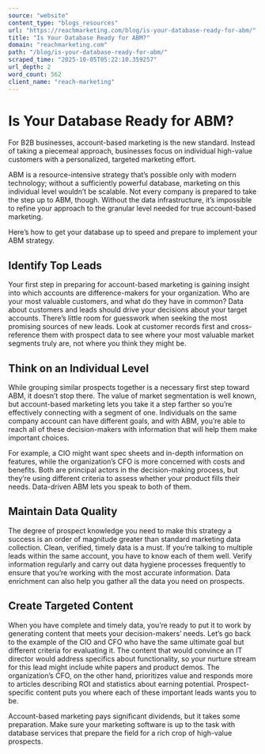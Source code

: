 ```yaml
---
source: "website"
content_type: "blogs_resources"
url: "https://reachmarketing.com/blog/is-your-database-ready-for-abm/"
title: "Is Your Database Ready for ABM?"
domain: "reachmarketing.com"
path: "/blog/is-your-database-ready-for-abm/"
scraped_time: "2025-10-05T05:22:10.359257"
url_depth: 2
word_count: 562
client_name: "reach-marketing"
---
```


# Is Your Database Ready for ABM?

For B2B businesses, account-based marketing is the new standard. Instead of taking a piecemeal approach, businesses focus on individual high-value customers with a personalized, targeted marketing effort.

ABM is a resource-intensive strategy that’s possible only with modern technology; without a sufficiently powerful database, marketing on this individual level wouldn’t be scalable. Not every company is prepared to take the step up to ABM, though. Without the data infrastructure, it’s impossible to refine your approach to the granular level needed for true account-based marketing.

Here’s how to get your database up to speed and prepare to implement your ABM strategy.

## Identify Top Leads

Your first step in preparing for account-based marketing is gaining insight into which accounts are difference-makers for your organization. Who are your most valuable customers, and what do they have in common? Data about customers and leads should drive your decisions about your target accounts. There’s little room for guesswork when seeking the most promising sources of new leads. Look at customer records first and cross-reference them with prospect data to see where your most valuable market segments truly are, not where you think they might be.

## Think on an Individual Level

While grouping similar prospects together is a necessary first step toward ABM, it doesn’t stop there. The value of market segmentation is well known, but account-based marketing lets you take it a step farther so you’re effectively connecting with a segment of one. Individuals on the same company account can have different goals, and with ABM, you’re able to reach all of these decision-makers with information that will help them make important choices.

For example, a CIO might want spec sheets and in-depth information on features, while the organization’s CFO is more concerned with costs and benefits. Both are principal actors in the decision-making process, but they’re using different criteria to assess whether your product fills their needs. Data-driven ABM lets you speak to both of them.

## Maintain Data Quality

The degree of prospect knowledge you need to make this strategy a success is an order of magnitude greater than standard marketing data collection. Clean, verified, timely data is a must. If you’re talking to multiple leads within the same account, you have to know each of them well. Verify information regularly and carry out data hygiene processes frequently to ensure that you’re working with the most accurate information. Data enrichment can also help you gather all the data you need on prospects.

## Create Targeted Content

When you have complete and timely data, you’re ready to put it to work by generating content that meets your decision-makers’ needs. Let’s go back to the example of the CIO and CFO who have the same ultimate goal but different criteria for evaluating it. The content that would convince an IT director would address specifics about functionality, so your nurture stream for this lead might include white papers and product demos. The organization’s CFO, on the other hand, prioritizes value and responds more to articles describing ROI and statistics about earning potential. Prospect-specific content puts you where each of these important leads wants you to be.

Account-based marketing pays significant dividends, but it takes some preparation. Make sure your marketing software is up to the task with database services that prepare the field for a rich crop of high-value prospects.